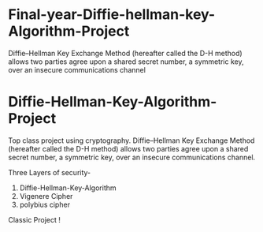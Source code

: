 # Final-year-Diffie-hellman-key-Algorithm-Project
Diffie–Hellman Key Exchange Method (hereafter called the D-H method) allows two parties agree upon a shared secret number, a symmetric key, over an insecure communications channel

# Diffie-Hellman-Key-Algorithm-Project
Top class project using cryptography. Diffie–Hellman Key Exchange Method (hereafter called the D-H method) allows two parties agree upon a shared secret number, a symmetric key, over an insecure communications channel.


Three Layers of security-
1. Diffie-Hellman-Key-Algorithm
2. Vigenere Cipher
3. polybius cipher

Classic Project !

